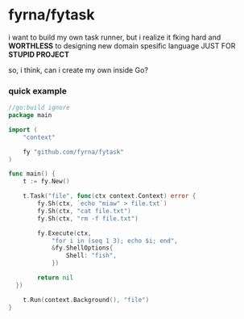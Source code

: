 # fyrna/fytask

i want to build my own task runner, but i realize it fking hard and **WORTHLESS** to designing new domain spesific language JUST FOR **STUPID PROJECT**

so, i think, can i create my own inside Go?

### quick example

```go
//go:build ignore
package main

import (
	"context"

	fy "github.com/fyrna/fytask"
)

func main() {
	t := fy.New()

	t.Task("file", func(ctx context.Context) error {
		fy.Sh(ctx, `echo "miaw" > file.txt`)
		fy.Sh(ctx, "cat file.txt")
		fy.Sh(ctx, "rm -f file.txt")

		fy.Execute(ctx,
			"for i in (seq 1 3); echo $i; end",
			&fy.ShellOptions{
				Shell: "fish",
			})

		return nil
  })

	t.Run(context.Background(), "file")
}
```
